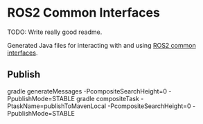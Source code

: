 # ROS2 Common Interfaces

TODO: Write really good readme.

Generated Java files for interacting with and using [ROS2 common interfaces](https://github.com/ros2/common_interfaces).

## Publish

gradle generateMessages -PcompositeSearchHeight=0 -PpublishMode=STABLE
gradle compositeTask -PtaskName=publishToMavenLocal  -PcompositeSearchHeight=0 -PpublishMode=STABLE
